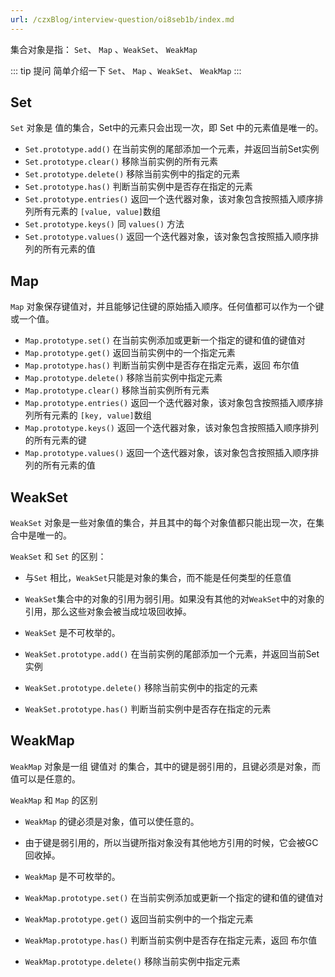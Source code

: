 ```yaml
---
url: /czxBlog/interview-question/oi8seb1b/index.md
---
```

集合对象是指： `Set`、 `Map` 、`WeakSet`、 `WeakMap`

::: tip 提问
简单介绍一下 `Set`、 `Map` 、`WeakSet`、 `WeakMap`
:::

## Set

`Set` 对象是 值的集合，Set中的元素只会出现一次，即 Set 中的元素值是唯一的。

* `Set.prototype.add()` 在当前实例的尾部添加一个元素，并返回当前Set实例
* `Set.prototype.clear()` 移除当前实例的所有元素
* `Set.prototype.delete()` 移除当前实例中的指定的元素
* `Set.prototype.has()` 判断当前实例中是否存在指定的元素
* `Set.prototype.entries()` 返回一个迭代器对象，该对象包含按照插入顺序排列所有元素的 `[value, value]`数组
* `Set.prototype.keys()` 同 `values()` 方法
* `Set.prototype.values()` 返回一个迭代器对象，该对象包含按照插入顺序排列的所有元素的值

## Map

`Map` 对象保存键值对，并且能够记住键的原始插入顺序。任何值都可以作为一个键或一个值。

* `Map.prototype.set()` 在当前实例添加或更新一个指定的键和值的键值对
* `Map.prototype.get()` 返回当前实例中的一个指定元素
* `Map.prototype.has()` 判断当前实例中是否存在指定元素，返回 布尔值
* `Map.prototype.delete()` 移除当前实例中指定元素
* `Map.prototype.clear()` 移除当前实例所有元素
* `Map.prototype.entries()` 返回一个迭代器对象，该对象包含按照插入顺序排列所有元素的 `[key, value]`数组
* `Map.prototype.keys()` 返回一个迭代器对象，该对象包含按照插入顺序排列的所有元素的键
* `Map.prototype.values()` 返回一个迭代器对象，该对象包含按照插入顺序排列的所有元素的值

## WeakSet

`WeakSet` 对象是一些对象值的集合，并且其中的每个对象值都只能出现一次，在集合中是唯一的。

`WeakSet` 和 `Set` 的区别：

* 与`Set` 相比，`WeakSet`只能是对象的集合，而不能是任何类型的任意值

* `WeakSet`集合中的对象的引用为弱引用。如果没有其他的对`WeakSet`中的对象的引用，那么这些对象会被当成垃圾回收掉。

* `WeakSet` 是不可枚举的。

* `WeakSet.prototype.add()` 在当前实例的尾部添加一个元素，并返回当前Set实例

* `WeakSet.prototype.delete()` 移除当前实例中的指定的元素

* `WeakSet.prototype.has()` 判断当前实例中是否存在指定的元素

## WeakMap

`WeakMap` 对象是一组 键值对 的集合，其中的键是弱引用的，且键必须是对象，而值可以是任意的。

`WeakMap` 和 `Map` 的区别

* `WeakMap` 的键必须是对象，值可以使任意的。

* 由于键是弱引用的，所以当键所指对象没有其他地方引用的时候，它会被GC回收掉。

* `WeakMap` 是不可枚举的。

* `WeakMap.prototype.set()` 在当前实例添加或更新一个指定的键和值的键值对

* `WeakMap.prototype.get()` 返回当前实例中的一个指定元素

* `WeakMap.prototype.has()` 判断当前实例中是否存在指定元素，返回 布尔值

* `WeakMap.prototype.delete()` 移除当前实例中指定元素
